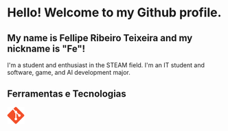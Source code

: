 # Hello! Welcome to my Github profile.
## My name is Fellipe Ribeiro Teixeira and my nickname is "Fe"!

I'm a student and enthusiast in the STEAM field.
I'm an IT student and software, game, and AI development major.

## Ferramentas e Tecnologias
<img loading="lazy" src="https://github.com/felliperibeiroteixeira/felliperibeiroteixeira/blob/main/svg/git.svg" width="40" height="40"/>
